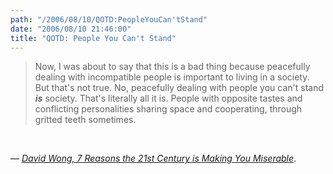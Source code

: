 ```yaml
---
path: "/2006/08/10/QOTD:PeopleYouCan'tStand" 
date: "2006/08/10 21:46:00" 
title: "QOTD: People You Can't Stand" 
---
```

<blockquote><p>Now, I was about to say that this is a bad thing because peacefully dealing with incompatible people is important to living in a society.  But that's not true. No, peacefully dealing with people you can't stand <b><i>is</i></b> society.  That's literally all it is. People with opposite tastes and conflicting personalities sharing space and cooperating, through gritted teeth sometimes.</p></blockquote><br><p>&#8212; <a href="http://www.pointlesswasteoftime.com/misery.html"><cite>David Wong, 7 Reasons the 21st Century is Making You Miserable</cite></a>.</p>
